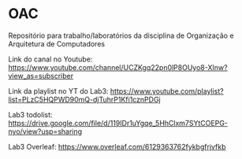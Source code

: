 # OAC
Repositório para trabalho/laboratórios da disciplina de Organização e Arquitetura de Computadores

Link do canal no Youtube: https://www.youtube.com/channel/UCZKgq22pn0lP8OUyo8-XInw?view_as=subscriber

Link da playlist no YT do Lab3: https://www.youtube.com/playlist?list=PLzC5HQPWD90mQ-djTuhrP1Kfi1cznPDGj

Lab3 todolist: https://drive.google.com/file/d/119IDr1uYgqe_5HhClxm7SYtCOEPG-nyo/view?usp=sharing

Lab3 Overleaf: https://www.overleaf.com/6129363762fykbgfrjvfkb
